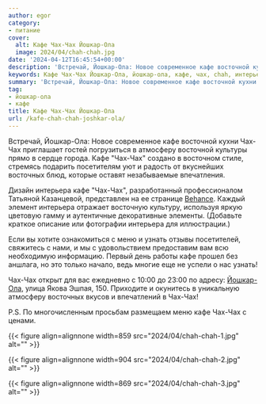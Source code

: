 ```yaml
---
author: egor
category:
- питание
cover:
  alt: Кафе Чах-Чах Йошкар-Ола
  image: 2024/04/chah-chah.jpg
date: '2024-04-12T16:45:54+00:00'
description: 'Встречай, Йошкар-Ола: Новое современное кафе восточной кухни Чах-Чах приглашает гостей погрузиться в атмосферу восточной культуры прямо в сердце города....'
keywords: Кафе Чах-Чах Йошкар-Ола, йошкар-ола, кафе, чах, chah, интерьера, figure, align, alignnone, width, src, 2024, jpg, alt, йошкар, ола, восточной
summary: 'Встречай, Йошкар-Ола: Новое современное кафе восточной кухни Чах-Чах приглашает гостей погрузиться в атмосферу восточной культуры прямо в сердце города....'
tag:
- йошкар-ола
- кафе
title: Кафе Чах-Чах Йошкар-Ола
url: /kafe-chah-chah-joshkar-ola/
---
```


Встречай, Йошкар-Ола: Новое современное кафе восточной кухни Чах-Чах приглашает гостей погрузиться в атмосферу восточной культуры прямо в сердце города. Кафе "Чах-Чах" создано в восточном стиле, стремясь подарить посетителям уют и радость от вкуснейших восточных блюд, которые оставят незабываемые впечатления.

Дизайн интерьера кафе "Чах-Чах", разработанный профессионалом Татьяной Казанцевой, представлен на ее странице [Behance](https://www.behance.net/gallery/180586701/kafe-vostochnoj-kuhni). Каждый элемент интерьера отражает восточную культуру, используя яркую цветовую гамму и аутентичные декоративные элементы. (Добавьте краткое описание или фотографии интерьера для иллюстрации.)

Если вы хотите ознакомиться с меню и узнать отзывы посетителей, свяжитесь с нами, и мы с удовольствием предоставим вам всю необходимую информацию. Первый день работы кафе прошел без аншлага, но это только начало, ведь многие еще не успели о нас узнать!

Чах-Чах открыт для вас ежедневно с 10:00 до 23:00 по адресу: [Йошкар-Ола](/2910-yoshkar-ola/), улица Якова Эшпая, 150\. Приходите и окунитесь в уникальную атмосферу восточных вкусов и впечатлений в Чах-Чах!

P.S. По многочисленным просьбам размещаем меню кафе Чах-Чах с ценами.

{{< figure align=alignnone width=859 src="2024/04/chah-chah-1.jpg" alt="" >}}

{{< figure align=alignnone width=904 src="2024/04/chah-chah-2.jpg" alt="" >}}

{{< figure align=alignnone width=869 src="2024/04/chah-chah-3.jpg" alt="" >}}